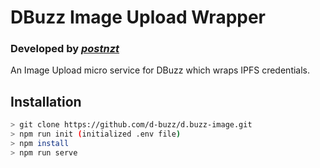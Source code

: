 # DBuzz Image Upload Wrapper
### Developed by *[postnzt](https://www.facebook.com/postNZT/)*

An Image Upload micro service for DBuzz which wraps IPFS credentials.

## Installation
```bash
> git clone https://github.com/d-buzz/d.buzz-image.git
> npm run init (initialized .env file)
> npm install
> npm run serve
```
